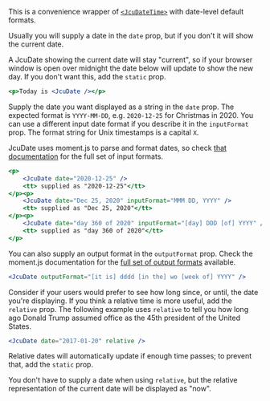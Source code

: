 
This is a convenience wrapper of [`<JcuDateTime>`](#jcudatetime) with date-level default formats.

Usually you will supply a date in the `date` prop, but if you don't it will show the current date.

A JcuDate showing the current date will stay "current", so if your browser window is open over midnight the date below will update to show the new day.  If you don't want this, add the `static` prop.

```jsx
<p>Today is <JcuDate /></p>
```

Supply the date you want displayed as a string in the `date` prop. The expected format is `YYYY-MM-DD`, e.g. `2020-12-25` for Christmas in 2020.  You can use a different input date format if you describe it in the `inputFormat` prop.  The format string for Unix timestamps is a capital `X`.

JcuDate uses moment.js to parse and format dates, so check [that documentation](https://momentjs.com/docs/#/parsing/string-format/) for the full set of input formats.

```jsx
<p>
    <JcuDate date="2020-12-25" />
    <tt> supplied as "2020-12-25"</tt>
</p><p>
    <JcuDate date="Dec 25, 2020" inputFormat="MMM DD, YYYY" />
    <tt> supplied as "Dec 25, 2020"</tt>
</p><p>
    <JcuDate date="day 360 of 2020" inputFormat="[day] DDD [of] YYYY" />
    <tt> supplied as "day 360 of 2020"</tt>
</p>
```

You can also supply an output format in the `outputFormat` prop. Check the moment.js documentation for the [full set of output formats](https://momentjs.com/docs/#/displaying/format/) available.

```jsx
<JcuDate outputFormat="[it is] dddd [in the] wo [week of] YYYY" />
```

Consider if your users would prefer to see how long since, or until, the date you're displaying.  If you think a relative time is more useful, add the `relative` prop.  The following example uses `relative` to tell you how long ago Donald Trump assumed office as the 45th president of the United States.

```jsx
<JcuDate date="2017-01-20" relative />
```

Relative dates will automatically update if enough time passes; to prevent that, add the `static` prop.

You don't have to supply a date when using `relative`, but the relative representation of the current date will be displayed as "now".
